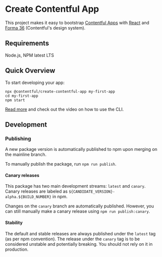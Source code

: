 # Create Contentful App

This project makes it easy to bootstrap [Contentful Apps](https://www.contentful.com/developers/docs/extensibility/app-framework/) with [React](https://reactjs.org/) and [Forma 36](https://f36.contentful.com/) (Contentful's design system).

## Requirements

Node.js, NPM latest LTS

## Quick Overview

To start developing your app:

```
npx @contentful/create-contentful-app my-first-app
cd my-first-app
npm start
```

[Read more](https://www.contentful.com/developers/docs/extensibility/app-framework/create-contentful-app/) and check out the video on how to use the CLI.

## Development

### Publishing

A new package version is automatically published to npm upon merging on the mainline branch.

To manually publish the package, run `npm run publish`.

#### Canary releases

This package has two main development streams: `latest` and `canary`. Canary releases are labeled as `${CANDIDATE_VERSION}-alpha.${BUILD_NUMBER}` in npm.

Changes on the `canary` branch are automatically published. However, you can still manually make a canary release using `npm run publish:canary`.

#### Stability

The default and stable releases are always published under the `latest` tag (as per npm convention).
The release under the `canary` tag is to be considered unstable and potentially breaking.
You should not rely on it in production.
